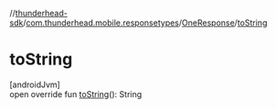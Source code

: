//[thunderhead-sdk](../../../index.md)/[com.thunderhead.mobile.responsetypes](../index.md)/[OneResponse](index.md)/[toString](to-string.md)

# toString

[androidJvm]\
open override fun [toString](to-string.md)(): String
